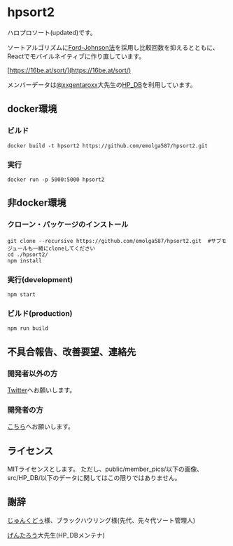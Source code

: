 # hpsort2

ハロプロソート(updated)です。

ソートアルゴリズムに[Ford-Johnson法](https://en.wikipedia.org/wiki/Merge-insertion_sort)を採用し比較回数を抑えるとともに、Reactでモバイルネイティブに作り直しています。

[https://16be.at/sort/](https://16be.at/sort/)

メンバーデータは[@xxgentaroxx](https://twitter.com/xxgentaroxx)大先生の[HP_DB](https://github.com/xxgentaroxx/HP_DB)を利用しています。

## docker環境

### ビルド

```
docker build -t hpsort2 https://github.com/emolga587/hpsort2.git
```

### 実行

```
docker run -p 5000:5000 hpsort2
```

## 非docker環境

### クローン・パッケージのインストール
```
git clone --recursive https://github.com/emolga587/hpsort2.git  #サブモジュールも一緒にcloneしてください
cd ./hpsort2/
npm install
```

### 実行(development)
```
npm start
```

### ビルド(production)
```
npm run build
```

## 不具合報告、改善要望、連絡先

### 開発者以外の方
[Twitter](https://twitter.com/emolga587)へお願いします。

### 開発者の方
[こちら](https://github.com/emolga587/hpsort2/pulls)へお願いします。

## ライセンス
MITライセンスとします。
ただし、public/member_pics/以下の画像、src/HP_DB/以下のデータに関してはこの限りではありません。

## 謝辞
[じゅんくどぅ](https://twitter.com/junkudu)様、ブラックハウリング様(先代、先々代ソート管理人)

[げんたろう](https://twitter.com/xxgentaroxx)大先生(HP_DBメンテナ)
